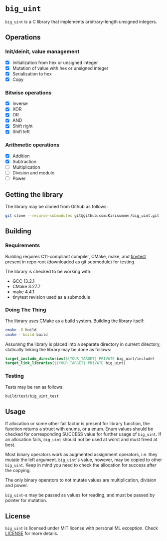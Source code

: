 # `big_uint`
`big_uint` is a C library that implements arbitrary-length unsigned integers.

## Operations

### Init/deinit, value management
- [x] Initialization from hex or unsigned integer
- [x] Mutation of value with hex or unsigned integer
- [x] Serialization to hex
- [x] Copy

### Bitwise operations
- [x] Inverse
- [x] XOR
- [x] OR
- [x] AND
- [x] Shift right
- [x] Shift left

### Arithmetic operations
- [x] Addition
- [x] Subtraction
- [ ] Multiplication
- [ ] Division and modulo
- [ ] Power

## Getting the library
The library may be cloned from Github as follows:
```sh
git clone --recurse-submodules git@github.com:Kirisummer/big_uint.git
```

## Building
### Requirements
Building requires C11-compliant compiler, CMake, make, and [tinytest](https://github.com/ccosmin/tinytest) present in repo root (downloaded as git submodule) for testing.

The library is checked to be working with:
- GCC 13.2.1
- CMake 3.27.7
- make 4.4.1
- tinytest revision used as a submodule

### Doing The Thing
The library uses CMake as a build system. Building the library itself:
```sh
cmake -B build
cmake --build build
```

Assuming the library is placed into a separate directory in current directory,
statically linking the library may be done as follows:
```cmake
target_include_directories(${YOUR_TARGET} PRIVATE big_uint/include)
target_link_libraries(${YOUR_TARGET} PRIVATE big_uint)
```

### Testing
Tests may be ran as follows:
```sh
build/test/big_uint_test
```

## Usage
If allocation or some other fail factor is present for library function, the function returns
a struct with enums, or a enum.
Enum values should be checked for corresponding SUCCESS value for further usage of `big_uint`.
If an allocation fails, `big_uint` should not be used at worst and must freed at best.

Most binary operators work as augmented assignment operators, i.e. they mutate
the left argument. `big_uint`'s value, however, may be copied to other `big_uint`.
Keep in mind you need to check the allocation for success after the copying.

The only binary operators to not mutate values are multiplication, division and power.

`big_uint`-s may be passed as values for reading, and must be passed by pointer for mutation.

## License
`big_uint` is licensed under MIT license with personal ML exception.
Check [LICENSE](LICENSE) for more details.
